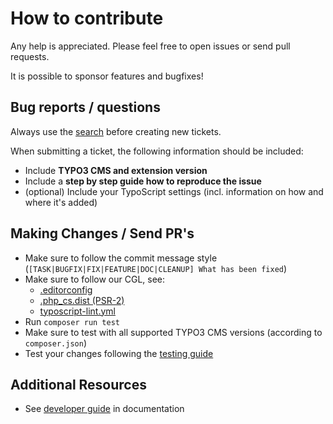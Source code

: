 # How to contribute

Any help is appreciated. Please feel free to open issues or send pull requests.

It is possible to sponsor features and bugfixes!


## Bug reports / questions

Always use the [search](https://github.com/fnagel/t3extblog/issues) before creating new tickets.

When submitting a ticket, the following information should be included:

* Include **TYPO3 CMS and extension version**
* Include a **step by step guide how to reproduce the issue**
* (optional) Include your TypoScript settings (incl. information on how and where it's added)


## Making Changes / Send PR's

* Make sure to follow the commit message style (`[TASK|BUGFIX|FIX|FEATURE|DOC|CLEANUP] What has been fixed`)
* Make sure to follow our CGL, see:
    * [.editorconfig](.editorconfig)
    * [.php_cs.dist (PSR-2)](.php_cs.dist)
    * [typoscript-lint.yml](typoscript-lint.yml)
* Run `composer run test`
* Make sure to test with all supported TYPO3 CMS versions (according to `composer.json`)
* Test your changes following the [testing guide](Documentation/DeveloperGuide/Index.rst)


## Additional Resources

* See [developer guide](Documentation/DeveloperGuide) in documentation
